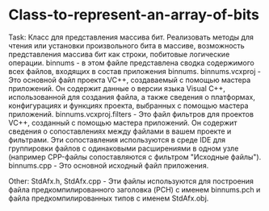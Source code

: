 # Class-to-represent-an-array-of-bits
Task: Класс для представления массива бит. Реализовать методы для чтения или установки произвольного бита в массиве, возможность представления массива бит как строки, побитовые логические операции.
binnums - в этом файле представлена сводка содержимого всех файлов, входящих в состав приложения binnums.
binnums.vcxproj - Это основной файл проекта VC++, создаваемый с помощью мастера приложений. Он содержит данные о версии языка Visual C++, использованной для создания файла, а также сведения о платформах, конфигурациях и функциях проекта, выбранных с помощью мастера приложений.
binnums.vcxproj.filters - Это файл фильтров для проектов VC++, созданный с помощью мастера приложений. Он содержит сведения о сопоставлениях между файлами в вашем проекте и фильтрами. Эти сопоставления используются в среде IDE для группировки файлов с одинаковыми расширениями в одном узле (например CPP-файлы сопоставляются с фильтром "Исходные файлы").
binnums.cpp - Это основной исходный файл приложения.

Other:
StdAfx.h, StdAfx.cpp - Эти файлы используются для построения файла предкомпилированного заголовка (PCH) с именем binnums.pch и файла предкомпилированных типов с именем StdAfx.obj.
